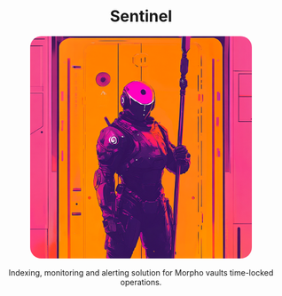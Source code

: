 # <h1 align="center"> Sentinel </h1>

<p align="center">
    <img src=".github/assets/README_COVER.PNG" style="border-radius:5%" width="400" alt="">
</p>

<p align="center">
    Indexing, monitoring and alerting solution for Morpho vaults time-locked operations.
</p>

